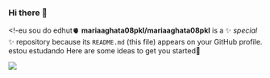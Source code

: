 ### Hi there 👋

<!-eu sou do edhut🫀
**mariaaghata08pkl/mariaaghata08pkl** is a ✨ _special_ ✨ repository because its `README.md` (this file) appears on your GitHub profile.
estou estudando 
Here are some ideas to get you started💙


![](https://media1.tenor.com/m/uKM1eieWMD4AAAAd/hi-hair-flip.gif)
